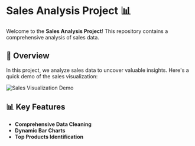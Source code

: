 # Sales Analysis Project 📊

Welcome to the **Sales Analysis Project**! This repository contains a comprehensive analysis of sales data.

## 🚀 Overview

In this project, we analyze sales data to uncover valuable insights. Here's a quick demo of the sales visualization:

![Sales Visualization Demo](https://i.pinimg.com/originals/8d/37/d1/8d37d10f8fa4c608e5ecbcbdef2ad8a8.gif)

## 📊 Key Features

- **Comprehensive Data Cleaning**
- **Dynamic Bar Charts**
- **Top Products Identification**

